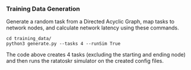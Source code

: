 ### Training Data Generation 
Generate a random task from a Directed Acyclic Graph, map tasks to network nodes, and calculate network latency using these commands.  

```
cd training_data/
python3 generate.py --tasks 4 --runSim True
```
The code above creates 4 tasks (excluding the starting and ending node) and then runs the ratatoskr simulator on the created config files. 